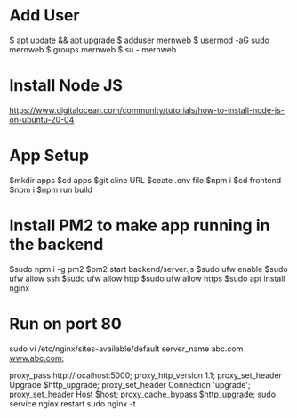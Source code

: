 # Add User
$ apt update && apt upgrade
$ adduser mernweb
$ usermod -aG sudo mernweb
$ groups mernweb
$ su - mernweb

# Install Node JS
https://www.digitalocean.com/community/tutorials/how-to-install-node-js-on-ubuntu-20-04

# App Setup
$mkdir apps
$cd apps
$git cline URL
$ceate .env file
$npm i
$cd frontend
$npm i
$npm run build


# Install PM2 to make app running in the backend
$sudo npm i -g pm2
$pm2 start backend/server.js
$sudo ufw enable
$sudo ufw allow ssh
$sudo ufw allow http
$sudo ufw allow https
$sudo apt install nginx

# Run on port 80

sudo vi /etc/nginx/sites-available/default
server_name abc.com www.abc.com;

proxy_pass http://localhost:5000;
proxy_http_version 1.1;
proxy_set_header Upgrade $http_upgrade;
proxy_set_header Connection 'upgrade';
proxy_set_header Host $host;
proxy_cache_bypass $http_upgrade;
sudo service nginx restart
sudo nginx -t

